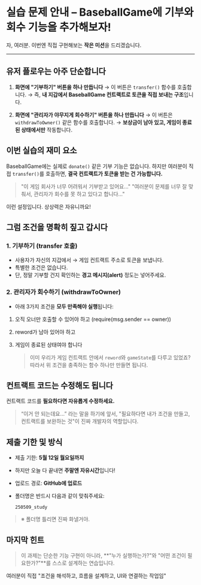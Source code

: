 # 실습 문제 안내 – BaseballGame에 기부와 회수 기능을 추가해보자!

자, 여러분.
이번엔 직접 구현해보는 **작은 미션**을 드리겠습니다.

---

## 유저 플로우는 아주 단순합니다

1. **화면에 "기부하기" 버튼을 하나 만듭니다**
   → 이 버튼은 `transfer()` 함수를 호출합니다.
   → 즉, **내 지갑에서 BaseballGame 컨트랙트로 토큰을 직접 보내는 구조**입니다.

2. **화면에 "관리자가 야무지게 회수하기" 버튼을 하나 만듭니다**
   → 이 버튼은 `withdrawToOwner()` 같은 함수를 호출합니다.
   → **보상금이 남아 있고, 게임이 종료된 상태에서만** 작동합니다.

## 이번 실습의 재미 요소

BaseballGame에는 실제로 `donate()` 같은 기부 기능은 없습니다.
하지만 여러분이 직접 `transfer()`를 호출하면,
**결국 컨트랙트가 토큰을 받는 건 가능합니다.**

> "이 게임 회사가 너무 어려워서 기부받고 있어요..."
> "여러분이 문제를 너무 잘 맞춰서, 관리자가 회수를 못 하고 있다고 합니다..."

이런 설정입니다. 상상력은 자유니까요!

## 그럼 조건을 명확히 짚고 갑시다

### 1. 기부하기 (transfer 호출)

- 사용자가 자신의 지갑에서 → 게임 컨트랙트 주소로 토큰을 보냅니다.
- 특별한 조건은 없습니다.
- 단, 정말 기부할 건지 확인하는 **경고 메시지(alert)** 정도는 넣어주세요.

### 2. 관리자가 회수하기 (withdrawToOwner)

- 아래 3가지 조건을 **모두 만족해야 실행**됩니다:

1. 오직 오너만 호출할 수 있어야 하고 (require(msg.sender == owner))
2. reword가 남아 있어야 하고
3. 게임이 종료된 상태여야 합니다

   > 이미 우리가 게임 컨트랙트 안에서 `reword`와 `gameState`를 다루고 있었죠?
   > 따라서 위 조건을 충족하는 함수 하나만 만들면 됩니다.

## 컨트랙트 코드는 수정해도 됩니다

컨트랙트 코드를 **필요하다면 자유롭게 수정하세요.**

> “이거 안 되는데요…”
> 라는 말을 하기에 앞서,
> "필요하다면 내가 조건을 만들고, 컨트랙트를 보완하는 것"이 진짜 개발자의 역할입니다.

## 제출 기한 및 방식

- 제출 기한: **5월 12일 월요일까지**
- 하지만 오늘 다 끝내면 **주말엔 자유시간**입니다!
- 업로드 경로: **GitHub에 업로드**
- 폴더명은 반드시 다음과 같이 맞춰주세요:

  ```
  250509_study
  ```

> ※ 폴더명 틀리면 진짜 화낼거야.

## 마지막 힌트

> 이 과제는 단순한 기능 구현이 아니라,
> **"누가 실행하는가?"와 "어떤 조건이 필요한가?"**를 스스로 설계하는 연습입니다.

여러분이 직접 "조건을 해석하고, 흐름을 설계하고, UI와 연결하는 작업임"
